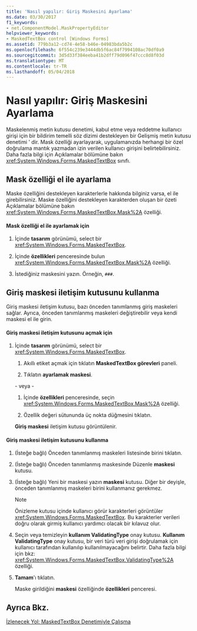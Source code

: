 ```yaml
---
title: 'Nasıl yapılır: Giriş Maskesini Ayarlama'
ms.date: 03/30/2017
f1_keywords:
- net.ComponentModel.MaskPropertyEditor
helpviewer_keywords:
- MaskedTextBox control [Windows Forms]
ms.assetid: 779b3a12-cd74-4e58-b46e-04983bda5b2c
ms.openlocfilehash: 6f554c239e3444db5f6ac84f7994108ac70df0a9
ms.sourcegitcommit: 3d5d33f384eeba41b2dff79d096f47ccc8d8f03d
ms.translationtype: MT
ms.contentlocale: tr-TR
ms.lasthandoff: 05/04/2018
---
```

# <a name="how-to-set-the-input-mask"></a>Nasıl yapılır: Giriş Maskesini Ayarlama
Maskelenmiş metin kutusu denetimi, kabul etme veya reddetme kullanıcı girişi için bir bildirim temelli söz dizimi destekleyen bir Gelişmiş metin kutusu denetimi ' dir. Mask özelliği ayarlayarak, uygulamanızda herhangi bir özel doğrulama mantık yazmadan izin verilen kullanıcı girişini belirtebilirsiniz. Daha fazla bilgi için Açıklamalar bölümüne bakın <xref:System.Windows.Forms.MaskedTextBox> sınıfı.  
  
## <a name="setting-the-mask-property-manually"></a>Mask özelliği el ile ayarlama  
 Maske özelliğini destekleyen karakterlerle hakkında bilginiz varsa, el ile girebilirsiniz. Maske özelliğini destekleyen karakterden oluşan bir özeti Açıklamalar bölümüne bakın <xref:System.Windows.Forms.MaskedTextBox.Mask%2A> özelliği.  
  
#### <a name="to-set-the-mask-property-manually"></a>Mask özelliği el ile ayarlamak için  
  
1.  İçinde **tasarım** görünümü, select bir <xref:System.Windows.Forms.MaskedTextBox>.  
  
2.  İçinde **özellikleri** penceresinde bulun <xref:System.Windows.Forms.MaskedTextBox.Mask%2A> özelliği.  
  
3.  İstediğiniz maskesini yazın. Örneğin, `###`.  
  
## <a name="using-the-input-mask-dialog-box"></a>Giriş maskesi iletişim kutusunu kullanma  
 Giriş maskesi iletişim kutusu, bazı önceden tanımlanmış giriş maskeleri sağlar. Ayrıca, önceden tanımlanmış maskeleri değiştirebilir veya kendi maskesi el ile girin.  
  
#### <a name="to-open-the-input-mask-dialog-box"></a>Giriş maskesi iletişim kutusunu açmak için  
  
1.  İçinde **tasarım** görünümü, select bir <xref:System.Windows.Forms.MaskedTextBox>.  
  
    1.  Akıllı etiket açmak için tıklatın **MaskedTextBox görevleri** paneli.  
  
    2.  Tıklatın **ayarlamak maskesi**.  
  
     \- veya -  
  
    1.  İçinde **özellikleri** penceresinde, seçin <xref:System.Windows.Forms.MaskedTextBox.Mask%2A> özelliği.  
  
    2.  Özellik değeri sütununda üç nokta düğmesini tıklatın.  
  
     **Giriş maskesi** iletişim kutusu görüntülenir.  
  
#### <a name="to-use-the-input-mask-dialog-box"></a>Giriş maskesi iletişim kutusunu kullanma  
  
1.  (İsteğe bağlı) Önceden tanımlanmış maskeleri listesinde birini tıklatın.  
  
2.  (İsteğe bağlı) Önceden tanımlanmış maskesinde Düzenle **maskesi** kutusu.  
  
3.  (İsteğe bağlı) Yeni bir maskesi yazın **maskesi** kutusu. Diğer bir deyişle, önceden tanımlanmış maskeleri birini kullanmanız gerekmez.  
  
    > [!NOTE]
    >  Önizleme kutusu içinde kullanıcı görür karakterleri görüntüler <xref:System.Windows.Forms.MaskedTextBox>. Bu karakterler verileri doğru olarak girmiş kullanıcı yardımcı olacak bir kılavuz olur.  
  
4.  Seçin veya temizleyin **kullanım ValidatingType** onay kutusu. **Kullanım ValidatingType** onay kutusu, bir veri türü veri girişi doğrulamak için kullanıcı tarafından kullanılıp kullanılmayacağını belirtir. Daha fazla bilgi için bkz: <xref:System.Windows.Forms.MaskedTextBox.ValidatingType%2A> özelliği.  
  
5.  **Tamam**'ı tıklatın.  
  
     Maske girildiğini **maskesi** özelliğinde **özellikleri** penceresi.  
  
## <a name="see-also"></a>Ayrıca Bkz.  
 [İzlenecek Yol: MaskedTextBox Denetimiyle Çalışma](../../../../docs/framework/winforms/controls/walkthrough-working-with-the-maskedtextbox-control.md)
